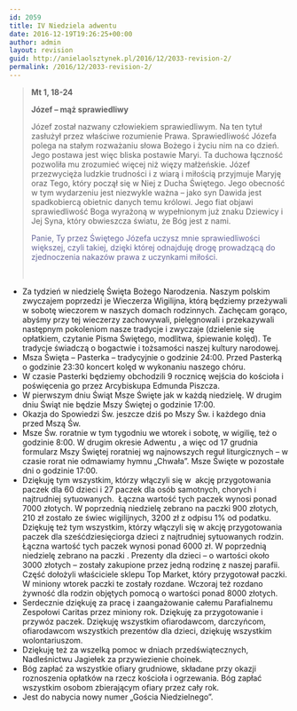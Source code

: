 ```yaml
---
id: 2059
title: IV Niedziela adwentu
date: 2016-12-19T19:26:25+00:00
author: admin
layout: revision
guid: http://anielaolsztynek.pl/2016/12/2033-revision-2/
permalink: /2016/12/2033-revision-2/
---
```

> **Mt 1, 18-24**
> 
> **Józef &#8211; mąż sprawiedliwy**
> 
> Józef został nazwany człowiekiem sprawiedliwym. Na ten tytuł zasłużył przez właściwe rozumienie Prawa. Sprawiedliwość Józefa polega na stałym rozważaniu słowa Bożego i życiu nim na co dzień. Jego postawa jest więc bliska postawie Maryi. Ta duchowa łączność pozwoliła mu zrozumieć więcej niż więzy małżeńskie. Józef przezwycięża ludzkie trudności i z wiarą i miłością przyjmuje Maryję oraz Tego, który począł się w Niej z Ducha Świętego. Jego obecność w tym wydarzeniu jest niezwykle ważna &#8211; jako syn Dawida jest spadkobiercą obietnic danych temu królowi. Jego fiat objawi sprawiedliwość Boga wyrażoną w wypełnionym już znaku Dziewicy i Jej Syna, który obwieszcza światu, że Bóg jest z nami.
> 
> <span style="color: #666699;">Panie, Ty przez Świętego Józefa uczysz mnie sprawiedliwości większej, czyli takiej, dzięki której odnajduję drogę prowadzącą do zjednoczenia nakazów prawa z uczynkami miłości.</span>
> 
> <span style="color: #666699;"><br /> </span>

  * Za tydzień w niedzielę Święta Bożego Narodzenia. Naszym polskim zwyczajem poprzedzi je Wieczerza Wigilijna, którą będziemy przeżywali w sobotę wieczorem w naszych domach rodzinnych. Zachęcam gorąco, abyśmy przy tej wieczerzy zachowywali, pielęgnowali i przekazywali następnym pokoleniom nasze tradycje i zwyczaje (dzielenie się opłatkiem, czytanie Pisma Świętego, modlitwa, śpiewanie kolęd). Te tradycje świadczą o bogactwie i tożsamości naszej kultury narodowej.
  * Msza Święta – Pasterka – tradycyjnie o godzinie 24:00. Przed Pasterką o godzinie 23:30 koncert kolęd w wykonaniu naszego chóru.
  * W czasie Pasterki będziemy obchodzili 9 rocznicę wejścia do kościoła i poświęcenia go przez Arcybiskupa Edmunda Piszcza.
  * W pierwszym dniu Świąt Msze Święte jak w każdą niedzielę. W drugim dniu Świąt nie będzie Mszy Świętej o godzinie 17:00.
  * Okazja do Spowiedzi Św. jeszcze dziś po Mszy Św. i każdego dnia przed Mszą Św.
  * Msze Św. roratnie w tym tygodniu we wtorek i sobotę, w wigilię, też o godzinie 8:00. W drugim okresie Adwentu , a więc od 17 grudnia formularz Mszy Świętej roratniej wg najnowszych reguł liturgicznych &#8211; w czasie rorat nie odmawiamy hymnu &#8222;Chwała&#8221;. Msze Święte w pozostałe dni o godzinie 17:00.
  * Dziękuję tym wszystkim, którzy włączyli się w  akcję przygotowania paczek dla 60 dzieci i 27 paczek dla osób samotnych, chorych i najtrudniej sytuowanych.  Łączna wartość tych paczek wynosi ponad 7000 złotych. W poprzednią niedzielę zebrano na paczki 900 złotych, 210 zł zostało ze świec wigilijnych, 3200 zł z odpisu 1% od podatku. Dziękuję też tym wszystkim, którzy włączyli się w akcję przygotowania paczek dla sześćdziesięciorga dzieci z najtrudniej sytuowanych rodzin. Łączna wartość tych paczek wynosi ponad 6000 zł. W poprzednią niedzielę zebrano na paczki . Prezenty dla dzieci – o wartości około 3000 złotych – zostały zakupione przez jedną rodzinę z naszej parafii. Część dołożyli właściciele sklepu Top Market, który przygotował paczki. W miniony wtorek paczki te zostały rozdane. Wczoraj też rozdano żywność dla rodzin objętych pomocą o wartości ponad 8000 złotych.
  * Serdecznie dziękuję za pracę i zaangażowanie całemu Parafialnemu Zespołowi Caritas przez miniony rok. Dziękuję za przygotowanie i przywóz paczek. Dziękuję wszystkim ofiarodawcom, darczyńcom, ofiarodawcom wszystkich prezentów dla dzieci, dziękuję wszystkim wolontariuszom.
  * Dziękuję też za wszelką pomoc w dniach przedświątecznych, Nadleśnictwu Jagiełek za przywiezienie choinek.
  * Bóg zapłać za wszystkie ofiary grudniowe, składane przy okazji roznoszenia opłatków na rzecz kościoła i ogrzewania. Bóg zapłać wszystkim osobom zbierającym ofiary przez cały rok.
  * Jest do nabycia nowy numer „Gościa Niedzielnego”.
